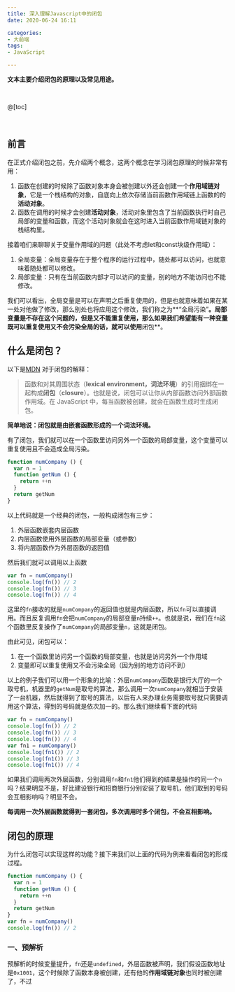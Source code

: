 ```yaml
---
title: 深入理解Javascript中的闭包
date: 2020-06-24 16:11

categories:
- 大前端
tags:
- JavaScript

---
```


**文本主要介绍闭包的原理以及常见用途。**

<br>

@[toc]

<br>

## 前言

在正式介绍闭包之前，先介绍两个概念，这两个概念在学习闭包原理的时候非常有用：

1. 函数在创建的时候除了函数对象本身会被创建以外还会创建一个**作用域链对象**，它是一个栈结构的对象，自底向上依次存储当前函数作用域链上函数的的**活动对象**。
2. 函数在调用的时候才会创建**活动对象**，活动对象里包含了当前函数执行时自己局部的变量和函数，而这个活动对象就会在这时进入当前函数作用域链对象的栈结构里。

接着咱们来聊聊关于变量作用域的问题（此处不考虑let和const块级作用域）：

1. 全局变量：全局变量存在于整个程序的运行过程中，随处都可以访问，也就意味着随处都可以修改。
2. 局部变量：只有在当前函数内部才可以访问的变量，别的地方不能访问也不能修改。

我们可以看出，全局变量是可以在声明之后重复使用的，但是也就意味着如果在某一处对他做了修改，那么别处也将应用这个修改，我们称之为**“全局污染”**。局部变量是不存在这个问题的，但是又不能重复使用，那么如果我们希望能有一种变量既可以重复使用又不会污染全局的话，就可以使用**闭包**。



## 什么是闭包？

以下是[MDN](https://developer.mozilla.org/zh-CN/docs/Web/JavaScript/Closures) 对于闭包的解释：

> 函数和对其周围状态（**lexical environment，词法环境**）的引用捆绑在一起构成**闭包**（**closure**）。也就是说，闭包可以让你从内部函数访问外部函数作用域。在 JavaScript 中，每当函数被创建，就会在函数生成时生成闭包。

**简单地说：闭包就是由嵌套函数形成的一个词法环境。**

有了闭包，我们就可以在一个函数里访问另外一个函数的局部变量，这个变量可以重复使用且不会造成全局污染。

```javascript
function numCompany () {
  var n = 1
  function getNum () {
    return ++n
  }
  return getNum
}
```

以上代码就是一个经典的闭包，一般构成闭包有三步：

1. 外层函数嵌套内层函数
2. 内层函数使用外层函数的局部变量（或参数）
3. 将内层函数作为外层函数的返回值

然后我们就可以调用以上函数

```javascript
var fn = numCompany()
console.log(fn()) // 2
console.log(fn()) // 3
console.log(fn()) // 4
```

这里的`fn`接收的就是`numCompany`的返回值也就是内层函数，所以`fn`可以直接调用。而且反复调用`fn`会把`numCompany`的局部变量`n`持续`++`。也就是说，我们在`fn`这个函数里反复操作了`numCompany`的局部变量`n`，这就是闭包。

由此可见，闭包可以：

1. 在一个函数里访问另一个函数的局部变量，也就是访问另外一个作用域
2. 变量即可以重复使用又不会污染全局（因为别的地方访问不到）

以上的例子我们可以用一个形象的比喻：外层`numCompany`函数是银行大厅的一个取号机，机器里的`getNum`是取号的算法，那么调用一次`numCompany`就相当于安装了一台机器，然后就得到了取号的算法，以后有人来办理业务需要取号就只需要调用这个算法，得到的号码就是依次加一的。那么我们继续看下面的代码

```javascript
var fn = numCompany()
console.log(fn()) // 2
console.log(fn()) // 3
console.log(fn()) // 4
var fn1 = numCompany()
console.log(fn1()) // 2
console.log(fn1()) // 3
console.log(fn1()) // 4
```

如果我们调用两次外层函数，分别调用`fn`和`fn1`他们得到的结果是操作的同一个`n`吗？结果明显不是，好比建设银行和招商银行分别安装了取号机，他们取到的号码会互相影响吗？明显不会。

**每调用一次外层函数就得到一套闭包，多次调用时多个闭包，不会互相影响。**



## 闭包的原理

为什么闭包可以实现这样的功能？接下来我们以上面的代码为例来看看闭包的形成过程。

```javascript
function numCompany () {
  var n = 1
  function getNum () {
    return ++n
  }
  return getNum
}
var fn = numCompany()
console.log(fn()) // 2

```

### 一、预解析

预解析的时候变量提升，`fn`还是`undefined`，外层函数被声明，我们假设函数地址是`0x1001`，这个时候除了函数本身被创建，还有他的**作用域链对象**也同时被创建了，不过



















